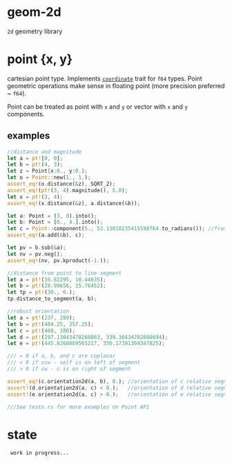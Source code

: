 # geom-2d
`2d` geometry library


# point {x, y}
cartesian point type. Implements [`coordinate`](https://github.com/intdxdt/coordinate) trait for `f64` types. Point geometric operations make sense in 
floating point (more precision preferred ~ `f64`).

Point can be treated as point with `x` and `y` or vector with `x` and `y` components.

## examples 
```rust
//distance and magnitude
let a = pt![0, 0];
let b = pt!(4, 3);
let z = Point{x:0., y:0.};
let o = Point::new(1., 1.);
assert_eq!(o.distance(&z), SQRT_2);
assert_eq!(pt!(3, 4).magnitude(), 5.0);
let x = pt!(3, 4);
assert_eq!(x.distance(&z), a.distance(&b));

let a: Point = (3, 0).into();
let b: Point = [0., 4.].into();
let c = Point::component(5., 53.13010235415598f64.to_radians()); //from magnitude & direction
assert_eq!(a.add(&b), c);

let pv = b.sub(&a);
let nv = pv.neg();
assert_eq!(nv, pv.kproduct(-1.));

//distance from point to line segment
let a = pt!(16.82295, 10.44635);
let b = pt!(28.99656, 15.76452);
let tp = pt!(30., 0.);
tp.distance_to_segment(a, b);
```

```rust
//robust orientation
let a = pt!(237, 289);
let b = pt!(404.25, 357.25);
let c = pt!(460, 380);
let d = pt!(297.13043478260863, 339.30434782608694);
let e = pt!(445.8260869565217, 350.17391304347825);

/// = 0 if a, b, and c are coplanar
/// < 0 if ccw - self is on left of segment
/// > 0 if cw - c is on right of segment

assert_eq!(c.orientation2d(a, b), 0.); //orientation of c relative segment a-b
assert!(d.orientation2d(a, c) < 0.);   //orientation of d relative segment a-c
assert!(e.orientation2d(a, c) > 0.);   //orientation of e relative segment a-c
```

```rust
///See tests.rs for more examples on Point API
```


# state 
` work in progress...`